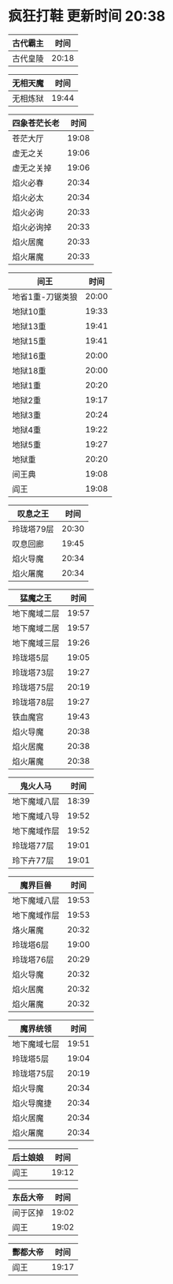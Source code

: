 # 疯狂打鞋 更新时间 20:38

| 古代霸主   | 时间    |
|--------|-------|
| 古代皇陵 | 20:18 |

| 无相天魔   | 时间    |
|--------|-------|
| 无相炼狱 | 19:44 |

| 四象苍茫长老   | 时间    |
|--------|-------|
| 苍茫大厅 | 19:08 |
| 虚无之关 | 19:06 |
| 虚无之关掉 | 19:06 |
| 焰火必春 | 20:34 |
| 焰火必太 | 20:34 |
| 焰火必询 | 20:33 |
| 焰火必询掉 | 20:33 |
| 焰火居魔 | 20:33 |
| 焰火屠魔 | 20:33 |

| 间王   | 时间    |
|--------|-------|
| 地省1重-刀锯类狼 | 20:00 |
| 地狱10重 | 19:33 |
| 地狱13重 | 19:41 |
| 地狱15重 | 19:41 |
| 地狱16重 | 20:00 |
| 地狱18重 | 20:00 |
| 地狱1重 | 20:20 |
| 地狱2重 | 19:17 |
| 地狱3重 | 20:24 |
| 地狱4重 | 19:22 |
| 地狱5重 | 19:27 |
| 地狱重 | 20:20 |
| 间王典 | 19:08 |
| 阎王 | 19:08 |

| 叹息之王   | 时间    |
|--------|-------|
| 玲珑塔79层 | 20:30 |
| 叹息回廊 | 19:45 |
| 焰火导魔 | 20:34 |
| 焰火屠魔 | 20:34 |

| 猛魔之王   | 时间    |
|--------|-------|
| 地下魔域二层 | 19:57 |
| 地下魔域二居 | 19:57 |
| 地下魔域三层 | 19:26 |
| 玲珑塔5层 | 19:05 |
| 玲珑塔73层 | 19:27 |
| 玲珑塔75层 | 20:19 |
| 玲珑塔78层 | 19:27 |
| 铁血魔宫 | 19:43 |
| 焰火导魔 | 20:38 |
| 焰火居魔 | 20:38 |
| 焰火屠魔 | 20:38 |

| 鬼火人马   | 时间    |
|--------|-------|
| 地下魔域八层 | 18:39 |
| 地下魔域八导 | 19:52 |
| 地下魔域作层 | 19:52 |
| 玲珑塔77层 | 19:01 |
| 玲下卉77层 | 19:01 |

| 魔界巨兽   | 时间    |
|--------|-------|
| 地下魔域八层 | 19:53 |
| 地下魔域作层 | 19:53 |
| 烙火屠魔 | 20:32 |
| 玲珑塔6层 | 19:00 |
| 玲珑塔76层 | 20:29 |
| 焰火导魔 | 20:32 |
| 焰火居魔 | 20:32 |
| 焰火屠魔 | 20:32 |

| 魔界统领   | 时间    |
|--------|-------|
| 地下魔域七层 | 19:51 |
| 玲珑塔5层 | 19:04 |
| 玲珑塔75层 | 20:19 |
| 焰火导魔 | 20:34 |
| 焰火导魔捷 | 20:34 |
| 焰火居魔 | 20:34 |
| 焰火屠魔 | 20:34 |

| 后土娘娘   | 时间    |
|--------|-------|
| 阎王 | 19:12 |

| 东岳大帝   | 时间    |
|--------|-------|
| 间于区掉 | 19:02 |
| 阎王 | 19:02 |

| 酆都大帝   | 时间    |
|--------|-------|
| 阎王 | 19:17 |